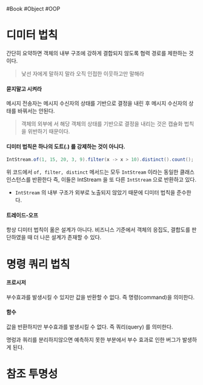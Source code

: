 #Book #Object #OOP 

# 디미터 법칙
간단히 요약하면 객체의 내부 구조에 강하게 결합되지 않도록 협력 경로를 제한하는 것이다.
> 낯선 자에게 말하지 말라
> 오직 인접한 이웃하고만 말해라

#### 묻지말고 시켜라
메시지 전송자는 메시지 수신자의 상태를 기반으로 결정을 내린 후 메시지 수신자의 상태를 바꿔서는 안된다.
> 객체의 외부에 서 해당 객체의 상태를 기반으로 결정을 내리는 것은 캡슐화 법칙을 위반하기 때문이다.

#### 디미터 법칙은 하나의 도트(.) 를 강제하는 것이 아니다.
```java
IntStream.of(1, 15, 20, 3, 9).filter(x -> x > 10).distinct().count();
```
위 코드에서 `of, filter, distinct` 메서드는 모두 `IntStream` 이라는 동일한 클래스 인스턴스를 반환한다 즉, 이들은 IntStream 을 또 다른 `IntStream` 으로 반환하고 있다.
* `IntStream` 의 내부 구조가 외부로 노출되지 않았기 때문에 디미터 법칙을 준수한다.
#### 트레이드-오프
항상 디미터 법칙이 옮은 설계가 아니다.
비즈니스 기준에서 객체의 응집도, 결합도를 판단하였을 때 더 나은 설계가 존재할 수 있다.

# 명령 쿼리 법칙
#### 프로시저
부수효과를 발생시킬 수 있지만 값을 반환할 수 없다.
즉 명령(command)을 의미한다.
#### 함수
값을 반환하지만 부수효과를 발생시킬 수 없다.
즉 쿼리(query) 를 의미한다.

명렁과 쿼리를 분리하지않으면 예측하지 못한 부분에서 부수 효과로 인한 버그가 발생하게 된다.
# 참조 투명성
